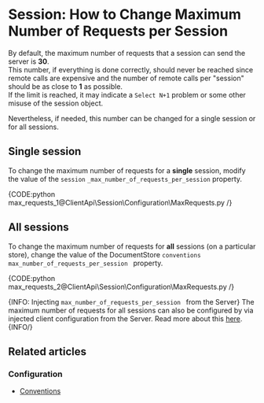 # Session: How to Change Maximum Number of Requests per Session

By default, the maximum number of requests that a session can send the server is **30**.  
This number, if everything is done correctly, should never be reached since remote 
calls are expensive and the number of remote calls per "session" should be as close 
to **1** as possible.  
If the limit is reached, it may indicate a `Select N+1` problem or some other misuse 
of the session object.

Nevertheless, if needed, this number can be changed for a single session or for all sessions.

## Single session

To change the maximum number of requests for a **single** session, modify the value 
of the `session` `_max_number_of_requests_per_session` property.

{CODE:python max_requests_1@ClientApi\Session\Configuration\MaxRequests.py /}

## All sessions

To change the maximum number of requests for **all** sessions (on a particular store), 
change the value of the DocumentStore `conventions` `max_number_of_requests_per_session ` property.

{CODE:python max_requests_2@ClientApi\Session\Configuration\MaxRequests.py /}

{INFO: Injecting `max_number_of_requests_per_session ` from the Server}
The maximum number of requests for all sessions can also be configured by via injected client 
configuration from the Server. Read more about this [here](../../../studio/server/client-configuration).
{INFO/}

## Related articles

### Configuration

- [Conventions](../../../client-api/configuration/conventions)
